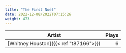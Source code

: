 ```yaml
---
title: "The First Noël"
date: 2022-12-08/2022T07:15:26
weight: 473
---
```




 Artist | Plays 
----- | -----:
[Whitney Houston]({{< ref "t87166">}}) | 6
